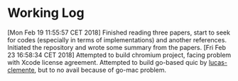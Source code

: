 # Working Log
[Mon Feb 19 11:55:57 CET 2018] Finished reading three papers, start to seek for codes (especially in terms of implementations) and another references. Initiated the repository and wrote some summary from the papers.
[Fri Feb 23 16:58:34 CET 2018] Attempted to build chromium project, facing problem with Xcode license agreement. Attempted to build go-based quic by [lucas-clemente](https://github.com/lucas-clemente/quic-go), but to no avail because of go-mac problem.